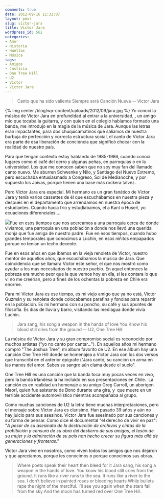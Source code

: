 ```yaml
---
comments: true
date: 2012-09-16 11:31:07
layout: post
slug: victor-jara
title: Victor Jara
wordpress_id: 562
categories:
- Amor
- Historia
- Huellas
- Música
tags:
- Amigos
- Justicia
- One Tree Hill
- U2
- Victor
- Victor Jara
---
```


> 

> 
> Canto que ha sido valiente
Siempre será Canción Nueva
-- Victor Jara
> 
> 





{% img center /blog/wp-content/uploads/2012/09/jara.jpg %} Yo conocí la música de Victor Jara en profundidad al entrar a la universidad, , un amigo mío que tocaba la guitarra, y con quien en el colegio habíamos formado una banda, me introdujo en la magia de la música de Jara. Aunque las letras eran impactantes, para dos chuquicamatinos que salíamos de nuestra burbuja de perfección y correcta estructura social, el canto de Victor Jara era parte de esa liberación de conciencia que significó chocar con la realidad de nuestro país.

<!-- more -->


Para que tengan contexto estoy hablando de 1985-1986, cuando conocí lugares como el café del cerro y algunas peñas, en parroquias o en la universidad. Los que me conocen saben que no soy muy fan del llamado canto nuevo. Me aburren Schwenke y Nilo, y Santiago del Nuevo Extremo, pero escuchaba entusiasmado a Congreso, Sol de Medianoche, y por supuesto los Jaivas, porque tienen una base más rockera talvez.




Pero Victor Jara era especial. Mi hermano es un gran fanático de Victor Jara y tenía varios cassettes de él que escuchábamos en nuestra pieza y después en el departamento que arrendamos en nuestra época de estudiantes. Cuando hacía frío y estudiabamos, el a Kant o Huserl, yo ecuaciones diferenciales....




[![](http://www.akarru.org/blog/wp-content/uploads/2012/09/renoleta1.png)](http://www.akarru.org/blog/wp-content/uploads/2012/09/renoleta1.png)Fue en esos tiempos que nos acercamos a una parroquia cerca de donde vivíamos, una parroquia en una población a donde nos llevó una querida monja que fue amiga de nuestro padre. Fue en esos tiempos, cuando hubo grandes temporales que conocimos a Luchin, en esos niñitos empapados porque no tenían un techo decente.




Fue en esos años en que ibamos en la vieja renoleta de Victor, nuestro mentor de aquellos años, que escuchábamos la música de Jara. Que coincidencia que se llamara Victor este señor, el que nos mostró como ayudar a los más necesitados de nuestro pueblo. En aquel entonces la pobreza era mucho peor que la que vemos hoy en día, si les contara lo que vi no me creerían, pero a fines de los ochentas la pobreza en Chile era enorme.




Para mi Victor Jara es ese tiempo, es mi viejo amigo que ya no está, Victor Guzmán y su renoleta donde colocabamos parafina y fonolas para repartir en la población. Es mi hermano con su poncho, su café y sus apuntes de filosofía. Es días de lluvia y barro, visitando las mediagua donde vivía Luchin.







> 

> 
> Jara sang, his song a weapon in the hands of love
You Know his blood still cries from the ground
-- U2, One Tree Hill
> 
> 





La música de Victor Jara y su gran compromiso social es reconocido por muchos artistas ("yo no canto por cantar..."). En aquellos años mi hermano compró "The Joshua Tree", mi album favorito de U2. En ese álbum hay una canción One Tree Hill donde se homenajea a Victor Jara con los dos versos que transcribí en el anterior epigrafe ("Jara cantó, su canción un arma en las manos del amor. Sabes su sangre aún clama desde el suelo".




One Tree Hill es una canción que la banda toca muy pocas veces en vivo, pero la banda irlandesa la ha incluido en sus presentaciones en Chile.  La canción es en realidad un homenaje a su amigo Greg Carroll, un aborigen Maorí, quien fue asistente de Bono durante una gira, y  que muere en un terrible accidente automovilístico mientras acompañaba al grupo.




Como muchas canciones de U2 la letra tiene muchas interpretaciones, pero el mensaje sobre Victor Jara es clarisimo. Han pasado 39 años y aún no hay juicio para sus asesinos. Victor Jara fue asesinado por sus canciones y su forma de pensar. Como dice el documental "el derecho de vivir en paz": "_A pesar de su asesinato de la destrucción de archivos y cintas de la prohibición y censura de su obra del destierro de sus amigos, el tesón de su mujer y la admiración de su país han hecho crecer su figura más allá de generaciones y fronteras."_




Victor Jara vive en nosotros, como viven todos los amigos que nos dejaron y que apreciamos, porque les conocimos o porque conocimos sus obras.





> Where poets speak their heart then bleed for it
Jara sang, his song a weapon in the hands of love.
You know his blood still cries from the ground.
It runs like a river runs to the sea.
It runs like a river to the sea.
I don’t believe in painted roses or bleeding hearts
While bullets rape the night of the merciful.
I’ll see you again when the stars fall from the sky
And the moon has turned red over One Tree Hill.





